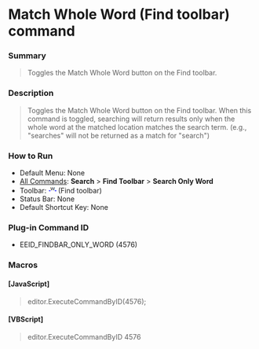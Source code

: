 # Match Whole Word (Find toolbar) command

### Summary

> Toggles the Match Whole Word button on the Find toolbar.

### Description

> Toggles the Match Whole Word button on the Find toolbar. When this command is toggled, searching will return results only when the whole word at the matched location matches the search term.
> (e.g., "searches" will not be returned as a match for "search")

### How to Run

- Default Menu: None
- [All Commands](../tools/all_commands): **Search**
\> **Find Toolbar** \> **Search Only Word**
- Toolbar: ![](../../images/find_only_word.png) (Find toolbar)
- Status Bar: None
- Default Shortcut Key: None

### Plug-in Command ID

- EEID\_FINDBAR\_ONLY\_WORD (4576)

### Macros

#### \[JavaScript\]

> editor.ExecuteCommandByID(4576);

#### \[VBScript\]

> editor.ExecuteCommandByID 4576
